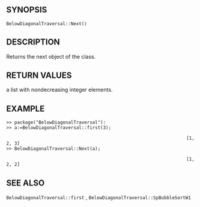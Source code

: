 ## SYNOPSIS

`BelowDiagonalTraversal::Next()`

## DESCRIPTION

Returns the next object of the class. 

## RETURN VALUES

a list with nondecreasing integer elements.  

## EXAMPLE

    >> package("BelowDiagonalTraversal"):
    >> a:=BelowDiagonalTraversal::first(3);

                                                                       [1, 2, 3]
    >> BelowDiagonalTraversal::Next(a);

                                                                       [1, 2, 2]

## SEE ALSO

`BelowDiagonalTraversal::first` , `BelowDiagonalTraversal::SpBubbleSortW1`  
